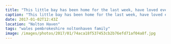 ```yaml
---
title: "This little bay has been home for the last week, have loved every moment being with family."
caption: "This little bay has been home for the last week, have loved every moment being with family."
date: 2017-01-02T12:43Z
location: "Nolton Haven"
tags: "wales pembrokeshire noltonhaven family"
image: /images/photos/2017/01/74aca18f537453cb2b76efd71af04a8f.jpg
---
```

